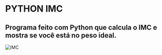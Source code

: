 # PYTHON IMC
## Programa feito com Python que calcula o IMC e mostra se você está no peso ideal.

![IMC](https://user-images.githubusercontent.com/86377800/134781336-bc41788c-7bd8-4881-ac90-eace5d64f96c.jpg)
